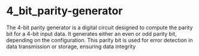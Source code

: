 # 4_bit_parity-generator
 The 4-bit parity generator is a digital circuit designed to compute the parity bit for a 4-bit input data. It generates either an even or odd parity bit, depending on the configuration. This parity bit is used for error detection in data transmission or storage, ensuring data integrity
